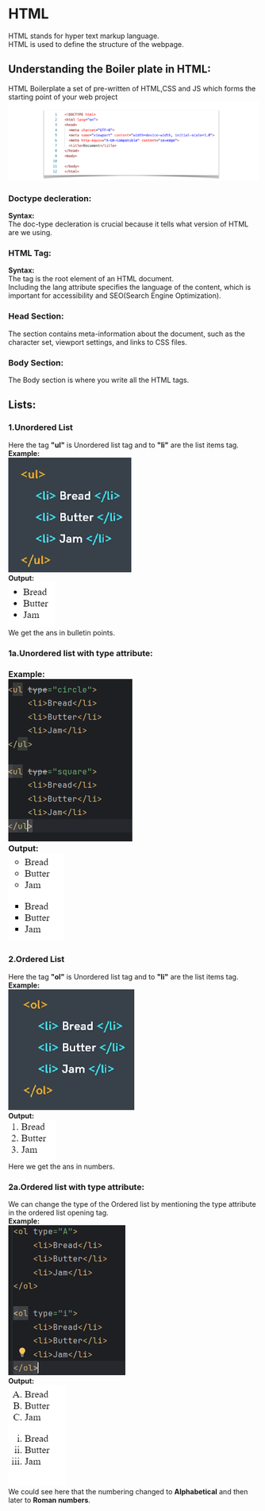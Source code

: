 <h1>HTML</h1>
HTML stands for hyper text markup language.<br>
HTML is used to define the structure of the webpage.

<h2>Understanding the Boiler plate in HTML:</h2>
HTML Boilerplate a set of pre-written of HTML,CSS and JS which forms the starting point of your web project
<img src="Images\boilerplate.png" alt="Boilerplate">

<h3>Doctype decleration:</h3>
<b>Syntax: <!DOCTYPE html> </b><br>
The doc-type decleration is crucial because it tells what version of HTML are we using.<br>

<h3>HTML Tag:</h3>
<b>Syntax: <html lang "en"></b><br>
The <html> tag is the root element of an HTML document. <br>
Including the lang attribute specifies the language of the content, which is important for accessibility and SEO(Search Engine Optimization).

<h3>Head Section:</h3>
The <head> section contains meta-information about the document, such as the character set, viewport settings, and links to CSS files.

<h3>Body Section:</h3>
The Body section is where you write all the HTML tags.

<h2>Lists:</h2>
<h3>1.Unordered List</h3>
Here the tag <b>"ul"</b> is Unordered list tag and to <b>"li"</b> are the list items tag.<br>
<b>Example:</b><br>
<img src="Images\ul.png" alt="Unordered list"><br>
<b>Output:</b><br>
<img src="Images\ul_op.png" alt="Unordered list Output"><br>
We get the ans in bulletin points.

<h3>1a.Unordered list with type attribute:<h3>
<b>Example:</b><br>
<img src="Images\ul1.png" alt="Unordered list"><br>
<b>Output:</b><br>
<img src="Images\ul1_op.png" alt="Unordered list Output"><br>


<h3>2.Ordered List</h3>
Here the tag <b>"ol"</b> is Unordered list tag and to <b>"li"</b> are the list items tag.<br>
<b>Example:</b><br>
<img src="Images\ol.png" alt="Ordered list sample image"><br>
<b>Output:</b><br>
<img src="Images\ol_op.png" alt="Ordered list Output"><br>
Here we get the ans in numbers.<br>

<h3>2a.Ordered list with type attribute:</h3>
We can change the type of the Ordered list by mentioning the type attribute in the ordered list opening tag.<br>
<b>Example:</b><br>
<img src="Images\ol1.png" alt="Ordered list with type attribute"><br>
<b>Output:</b><br>
<img src="Images\ol1_op.png" alt="Ordered list with type attribute Output"><br>
We could see here that the numbering changed to <b>Alphabetical</b> and then later to <b>Roman numbers</b>.